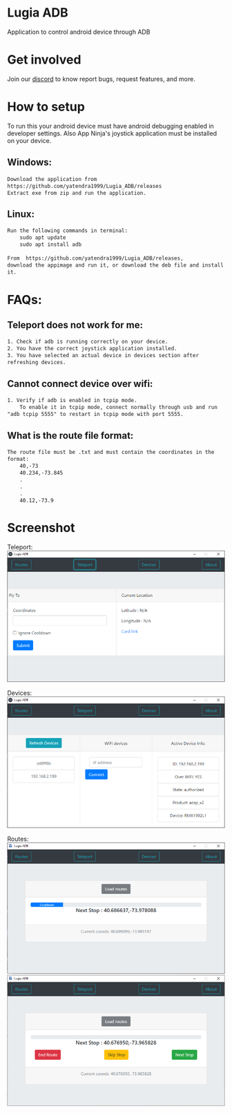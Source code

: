# Lugia ADB
Application to control android device through ADB

# Get involved
Join our [discord](https://discord.gg/wKzARka "Discord Invite") to know report bugs, request features, and more.

# How to setup
To run this your android device must have android debugging enabled in developer settings.
Also App Ninja's joystick application must be installed on your device.

## Windows:
    Download the application from https://github.com/yatendra1999/Lugia_ADB/releases
    Extract exe from zip and run the application.

## Linux:
    Run the following commands in terminal:
        sudo apt update
        sudo apt install adb 

    From  https://github.com/yatendra1999/Lugia_ADB/releases,
    download the appimage and run it, or download the deb file and install it.

# FAQs:

## Teleport does not work for me:
    1. Check if adb is running correctly on your device.
    2. You have the correct joystick application installed.
    3. You have selected an actual device in devices section after refreshing devices.

## Cannot connect device over wifi:
    1. Verify if adb is enabled in tcpip mode.
        To enable it in tcpip mode, connect normally through usb and run "adb tcpip 5555" to restart in tcpip mode with port 5555.

## What is the route file format:
    The route file must be .txt and must contain the coordinates in the format:
        40,-73
        40.234,-73.845
        .
        .
        .
        40.12,-73.9

# Screenshot
Teleport:
![image](files/teleport.png)

Devices:
![image](files/devices.png)

Routes:
![image](files/routes_active.png)
![image](files/routes_options.png)

